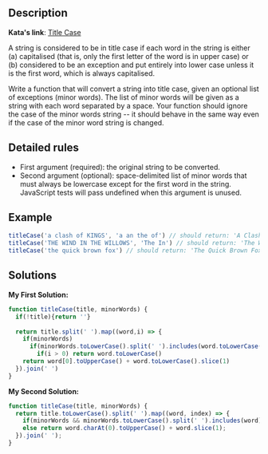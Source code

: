 ## Description

**Kata's link**: [Title Case](https://www.codewars.com/kata/5202ef17a402dd033c000009)

A string is considered to be in title case if each word in the string is either (a) capitalised (that is, only the first letter of the word is in upper case) or (b) considered to be an exception and put entirely into lower case unless it is the first word, which is always capitalised.

Write a function that will convert a string into title case, given an optional list of exceptions (minor words). The list of minor words will be given as a string with each word separated by a space. Your function should ignore the case of the minor words string -- it should behave in the same way even if the case of the minor word string is changed.

## Detailed rules

* First argument (required): the original string to be converted.
* Second argument (optional): space-delimited list of minor words that must always be lowercase except for the first word in the string. JavaScript tests will pass undefined when this argument is unused.

## Example

```js
titleCase('a clash of KINGS', 'a an the of') // should return: 'A Clash of Kings'
titleCase('THE WIND IN THE WILLOWS', 'The In') // should return: 'The Wind in the Willows'
titleCase('the quick brown fox') // should return: 'The Quick Brown Fox'
```

## Solutions

**My First Solution:**


```js
function titleCase(title, minorWords) {
  if(!title){return ''}
  
  return title.split(' ').map((word,i) => {
    if(minorWords)
      if(minorWords.toLowerCase().split(' ').includes(word.toLowerCase()))
        if(i > 0) return word.toLowerCase()
    return word[0].toUpperCase() + word.toLowerCase().slice(1)
  }).join(' ')
}
```

**My Second Solution:**

```js
function titleCase(title, minorWords) {
  return title.toLowerCase().split(' ').map((word, index) => {
    if(minorWords && minorWords.toLowerCase().split(' ').includes(word) && index !== 0) return word
    else return word.charAt(0).toUpperCase() + word.slice(1);
  }).join(' ');
}
```


